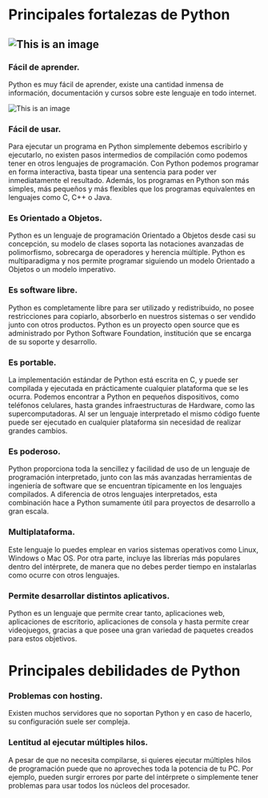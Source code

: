 # Principales fortalezas de Python
![This is an image](https://www.python.org/static/community_logos/python-logo-master-v3-TM.png)
---
### Fácil de aprender. 
Python es muy fácil de aprender, existe una cantidad inmensa de información, documentación y cursos sobre este lenguaje en todo internet.

![This is an image](https://www.aprendefacil.org/wp-content/uploads/2019/08/fondoemprendedor.jpg)
### Fácil de usar. 
Para ejecutar un programa en Python simplemente debemos escribirlo y ejecutarlo, no existen pasos intermedios de compilación como podemos tener en otros lenguajes de programación. Con Python podemos programar en forma interactiva, basta tipear una sentencia para poder ver inmediatamente el resultado. Además, los programas en Python son más simples, más pequeños y más flexibles que los programas equivalentes en lenguajes como C, C++ o Java.
### Es Orientado a Objetos. 
Python es un lenguaje de programación Orientado a Objetos desde casi su concepción, su modelo de clases soporta las notaciones avanzadas de polimorfismo, sobrecarga de operadores y herencia múltiple. Python es multiparadigma y nos permite programar siguiendo un modelo Orientado a Objetos o un modelo imperativo.
### Es software libre. 
Python es completamente libre para ser utilizado y redistribuido, no posee restricciones para copiarlo, absorberlo en nuestros sistemas o ser vendido junto con otros productos. Python es un proyecto open source que es administrado por Python Software Foundation, institución que se encarga de su soporte y desarrollo.
### Es portable.
La implementación estándar de Python está escrita en C, y puede ser compilada y ejecutada en prácticamente cualquier plataforma que se les ocurra. Podemos encontrar a Python en pequeños dispositivos, como teléfonos celulares, hasta grandes infraestructuras de Hardware, como las supercomputadoras. Al ser un lenguaje interpretado el mismo código fuente puede ser ejecutado en cualquier plataforma sin necesidad de realizar grandes cambios.
### Es poderoso.
Python proporciona toda la sencillez y facilidad de uso de un lenguaje de programación interpretado, junto con las más avanzadas herramientas de ingeniería de software que se encuentran típicamente en los lenguajes compilados. A diferencia de otros lenguajes interpretados, esta combinación hace a Python sumamente útil para proyectos de desarrollo a gran escala.
### Multiplataforma. 
Este lenguaje lo puedes emplear en varios sistemas operativos como Linux, Windows o Mac OS. Por otra parte, incluye las librerías más populares dentro del intérprete, de manera que no debes perder tiempo en instalarlas como ocurre con otros lenguajes.
### Permite desarrollar distintos aplicativos.
Python es un lenguaje que permite crear tanto, aplicaciones web, aplicaciones de escritorio, aplicaciones de consola y hasta permite crear videojuegos, gracias a que posee una gran variedad de paquetes creados para estos objetivos.


# Principales debilidades de Python

### Problemas con hosting. 
Existen muchos servidores que no soportan Python y en caso de hacerlo, su configuración suele ser compleja.
### Lentitud al ejecutar múltiples hilos. 
A pesar de que no necesita compilarse, si quieres ejecutar múltiples hilos de programación puede que no aproveches toda la potencia de tu PC. Por ejemplo, pueden surgir errores por parte del intérprete o simplemente tener problemas para usar todos los núcleos del procesador.



